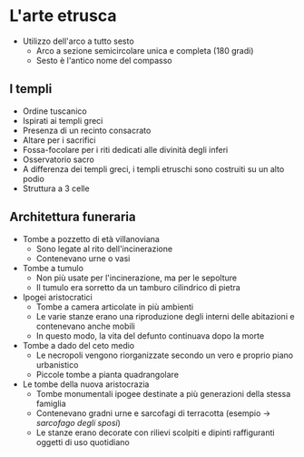 # L'arte etrusca

- Utilizzo dell'arco a tutto sesto
	- Arco a sezione semicircolare unica e completa (180 gradi)
	- Sesto è l'antico nome del compasso

## I templi

- Ordine tuscanico
- Ispirati ai templi greci
- Presenza di un recinto consacrato
- Altare per i sacrifici
- Fossa-focolare per i riti dedicati alle divinità degli inferi
- Osservatorio sacro
- A differenza dei templi greci, i templi etruschi sono costruiti su un alto podio
- Struttura a 3 celle

## Architettura funeraria

- Tombe a pozzetto di età villanoviana
	- Sono legate al rito dell'incinerazione
	- Contenevano urne o vasi
- Tombe a tumulo
	- Non più usate per l'incinerazione, ma per le sepolture
	- Il tumulo era sorretto da un tamburo cilindrico di pietra
- Ipogei aristocratici
	- Tombe a camera articolate in più ambienti
	- Le varie stanze erano una riproduzione degli interni delle abitazioni e contenevano anche mobili
	- In questo modo, la vita del defunto continuava dopo la morte
- Tombe a dado del ceto medio
	- Le necropoli vengono riorganizzate secondo un vero e proprio piano urbanistico
	- Piccole tombe a pianta quadrangolare
- Le tombe della nuova aristocrazia
	- Tombe monumentali ipogee destinate a più generazioni della stessa famiglia
	- Contenevano gradni urne e sarcofagi di terracotta (esempio → *sarcofago degli sposi*)
	- Le stanze erano decorate con rilievi scolpiti e dipinti raffiguranti oggetti di uso quotidiano